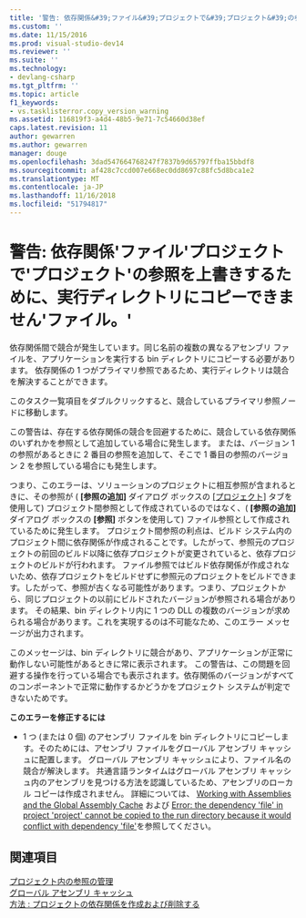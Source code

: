 ```yaml
---
title: '警告: 依存関係&#39;ファイル&#39;プロジェクトで&#39;プロジェクト&#39;の参照を上書きするために、実行ディレクトリにコピーできません&#39;ファイル。&#39; |Microsoft Docs'
ms.custom: ''
ms.date: 11/15/2016
ms.prod: visual-studio-dev14
ms.reviewer: ''
ms.suite: ''
ms.technology:
- devlang-csharp
ms.tgt_pltfrm: ''
ms.topic: article
f1_keywords:
- vs.tasklisterror.copy_version_warning
ms.assetid: 116819f3-a4d4-48b5-9e71-7c54660d38ef
caps.latest.revision: 11
author: gewarren
ms.author: gewarren
manager: douge
ms.openlocfilehash: 3dad547664768247f7837b9d65797ffba15bbdf8
ms.sourcegitcommit: af428c7ccd007e668ec0dd8697c88fc5d8bca1e2
ms.translationtype: MT
ms.contentlocale: ja-JP
ms.lasthandoff: 11/16/2018
ms.locfileid: "51794817"
---
```

# <a name="warning-the-dependency-39file39-in-project-39project39-cannot-be-copied-to-the-run-directory-because-it-would-overwrite-the-reference-39file39"></a>警告: 依存関係&#39;ファイル&#39;プロジェクトで&#39;プロジェクト&#39;の参照を上書きするために、実行ディレクトリにコピーできません&#39;ファイル。&#39;
依存関係間で競合が発生しています。同じ名前の複数の異なるアセンブリ ファイルを、アプリケーションを実行する bin ディレクトリにコピーする必要があります。 依存関係の 1 つがプライマリ参照であるため、実行ディレクトリは競合を解決することができます。  
  
 このタスク一覧項目をダブルクリックすると、競合しているプライマリ参照ノードに移動します。  
  
 この警告は、存在する依存関係の競合を回避するために、競合している依存関係のいずれかを参照として追加している場合に発生します。 または、バージョン 1 の参照があるときに 2 番目の参照を追加して、そこで 1 番目の参照のバージョン 2 を参照している場合にも発生します。  
  
 つまり、このエラーは、ソリューションのプロジェクトに相互参照が含まれるときに、その参照が ( **[参照の追加]** ダイアログ ボックスの [[プロジェクト]](http://msdn.microsoft.com/en-us/2feb0fe2-0805-4cc9-8cba-b0315849dfb7) タブを使用して) プロジェクト間参照として作成されているのではなく、( **[参照の追加]** ダイアログ ボックスの **[参照]** ボタンを使用して) ファイル参照として作成されているために発生します。 プロジェクト間参照の利点は、ビルド システム内のプロジェクト間に依存関係が作成されることです。したがって、参照元のプロジェクトの前回のビルド以降に依存プロジェクトが変更されていると、依存プロジェクトのビルドが行われます。 ファイル参照ではビルド依存関係が作成されないため、依存プロジェクトをビルドせずに参照元のプロジェクトをビルドできます。したがって、参照が古くなる可能性があります。つまり、プロジェクトから、同じプロジェクトの以前にビルドされたバージョンが参照される場合があります。 その結果、bin ディレクトリ内に 1 つの DLL の複数のバージョンが求められる場合があります。これを実現するのは不可能なため、このエラー メッセージが出力されます。  
  
 このメッセージは、bin ディレクトリに競合があり、アプリケーションが正常に動作しない可能性があるときに常に表示されます。 この警告は、この問題を回避する操作を行っている場合でも表示されます。依存関係のバージョンがすべてのコンポーネントで正常に動作するかどうかをプロジェクト システムが判定できないためです。  
  
 **このエラーを修正するには**  
  
-   1 つ (または 0 個) のアセンブリ ファイルを bin ディレクトリにコピーします。そのためには、アセンブリ ファイルをグローバル アセンブリ キャッシュに配置します。 グローバル アセンブリ キャッシュにより、ファイル名の競合が解決します。 共通言語ランタイムはグローバル アセンブリ キャッシュ内のアセンブリを見つける方法を認識しているため、アセンブリのローカル コピーは作成されません。 詳細については、 [Working with Assemblies and the Global Assembly Cache](http://msdn.microsoft.com/library/8a18e5c2-d41d-49ef-abcb-7c27e2469433) および [Error: the dependency 'file' in project 'project' cannot be copied to the run directory because it would conflict with dependency 'file'](../misc/error-the-dependency-file-in-project-project-cannot-be-copied-to-the-run-directory-because-it-would-conflict-with-dependency-file.md)を参照してください。  
  
## <a name="see-also"></a>関連項目  
 [プロジェクト内の参照の管理](../ide/managing-references-in-a-project.md)   
 [グローバル アセンブリ キャッシュ](http://msdn.microsoft.com/library/cf5eacd0-d3ec-4879-b6da-5fd5e4372202)   
 [方法 : プロジェクトの依存関係を作成および削除する](../ide/how-to-create-and-remove-project-dependencies.md)